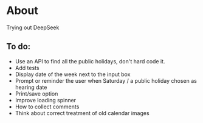 # About

Trying out DeepSeek

## To do:

- Use an API to find all the public holidays, don't hard code it.
- Add tests
- Display date of the week next to the input box
- Prompt or reminder the user when Saturday / a public holiday chosen as hearing date
- Print/save option
- Improve loading spinner
- How to collect comments
- Think about correct treatment of old calendar images